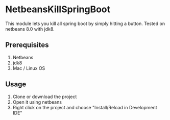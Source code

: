 NetbeansKillSpringBoot
========================
This module lets you kill all spring boot by simply hitting a button.
Tested on netbeans 8.0 with jdk8.

## Prerequisites
1. Netbeans
2. jdk8
3. Mac / Linux OS

## Usage
1. Clone or download the project
2. Open it using netbeans
3. Right click on the project and choose "Install/Reload in Development IDE"